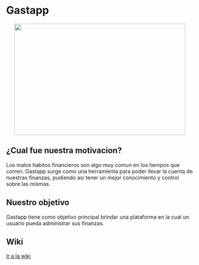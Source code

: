 # Gastapp

<p align="center">
  <img width="460" height="300" src="https://raw.githubusercontent.com/TTIP-UNQ-Team6/gastapp_doc/master/icon.png">
</p>

## ¿Cual fue nuestra motivacion?
Los malos habitos financieros son algo muy comun en los tiempos que corren. Gastapp surge como una herramienta para poder llevar la cuenta de nuestras finanzas, pudiendo asi tener un mejor conocimiento y control sobre las mismas.

## Nuestro objetivo
Gastapp tiene como objetivo principal brindar una plataforma en la cual un usuario pueda administrar sus finanzas.

## Wiki
[Ir a la wiki](https://github.com/TTIP-UNQ-Team6/gastapp_doc/wiki)
